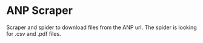 # ANP Scraper
Scraper and spider to download files from the ANP url. 
The spider is looking for .csv and .pdf files.

